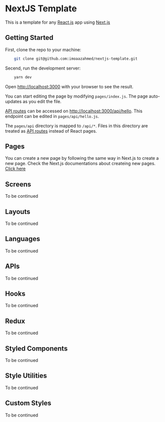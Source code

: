 # NextJS Template

This is a template for any [React.js](https://reactjs.org/) app using [Next.js](https://nextjs.org/)

## Getting Started

First, clone the repo to your machine:

```bash
    git clone git@github.com:imoaazahmed/nextjs-template.git
```

Secend, run the development server:

```bash
    yarn dev
```

Open [http://localhost:3000](http://localhost:3000/) with your browser to see the result.

You can start editing the page by modifying `pages/index.js`. The page auto-updates as you edit the file.

[API routes](https://nextjs.org/docs/api-routes/introduction) can be accessed on [http://localhost:3000/api/hello](http://localhost:3000/api/hello). This endpoint can be edited in `pages/api/hello.js`.

The `pages/api` directory is mapped to `/api/*`. Files in this directory are treated as [API routes](https://nextjs.org/docs/api-routes/introduction) instead of React pages.

## Pages

You can create a new page by following the same way in Next.js to create a new page.
Check the Next.js documentations about createing new pages. [Click here](https://nextjs.org/docs/basic-features/pages)

## Screens

To be continued

## Layouts

To be continued

## Languages

To be continued

## APIs

To be continued

## Hooks

To be continued

## Redux

To be continued

## Styled Components

To be continued

## Style Utilities

To be continued

## Custom Styles

To be continued
